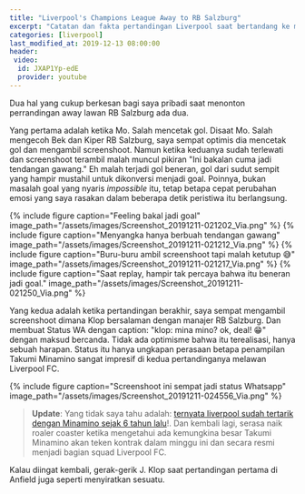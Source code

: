 ```yaml
---
title: "Liverpool's Champions League Away to RB Salzburg"
excerpt: "Catatan dan fakta pertandingan Liverpool saat bertandang ke markas RB Salzburg"
categories: [liverpool]
last_modified_at: 2019-12-13 08:00:00
header:
 video:
  id: JXAP1Yp-edE
  provider: youtube
---
```


Dua hal yang cukup berkesan bagi saya pribadi saat menonton perrandingan away lawan RB Salzburg ada dua.

Yang pertama adalah ketika Mo. Salah mencetak gol. Disaat Mo. Salah mengecoh Bek dan Kiper RB Salzburg, saya sempat optimis dia mencetak gol dan mengambil screenshoot. Namun ketika keduanya sudah terlewati dan screenshoot terambil malah muncul pikiran "Ini bakalan cuma jadi tendangan gawang." Eh malah terjadi gol beneran, gol dari sudut sempit yang hampir mustahil untuk dikonversi menjadi goal. Poinnya, bukan masalah goal yang nyaris _impossible_ itu, tetap betapa cepat perubahan emosi yang saya rasakan dalam beberapa detik peristiwa itu berlangsung.

{% include figure caption="Feeling bakal jadi goal" image_path="/assets/images/Screenshot_20191211-021202_Via.png" %}
{% include figure caption="Menyangka hanya berbuah tendangan gawang" image_path="/assets/images/Screenshot_20191211-021212_Via.png" %}
{% include figure caption="Buru-buru ambil screenshoot tapi malah ketutup 😅" image_path="/assets/images/Screenshot_20191211-021217_Via.png" %}
{% include figure caption="Saat replay, hampir tak percaya bahwa itu beneran jadi goal." image_path="/assets/images/Screenshot_20191211-021250_Via.png" %}

Yang kedua adalah ketika pertandingan berakhir, saya sempat mengambil screenshoot dimana Klop bersalaman dengan manajer RB Salzburg. Dan membuat Status WA dengan caption: "klop: mina mino? ok, deal! 😁" dengan maksud bercanda. Tidak ada optimisme bahwa itu terealisasi, hanya sebuah harapan. Status itu hanya ungkapan perasaan betapa penampilan Takumi Minamino sangat impresif di kedua pertandinganya melawan Liverpool FC.

{% include figure caption="Screenshoot ini sempat jadi status Whatsapp" image_path="/assets/images/Screenshot_20191211-024556_Via.png" %}

> **Update**: Yang tidak saya tahu adalah: [ternyata liverpool sudah tertarik dengan Minamino sejak 6 tahun lalu](/liverpool/inside-story-behind-liverpools-six-year-transfer-pursuit-of-takumi-minamino/)!. Dan kembali lagi, serasa naik roaler coaster ketika mengetahui ada kemungkina besar Takumi Minamino akan teken kontrak dalam minggu ini dan secara resmi menjadi bagian squad Liverpool FC. 

Kalau diingat kembali, gerak-gerik J. Klop saat pertandingan pertama di Anfield juga seperti menyiratkan sesuatu.
